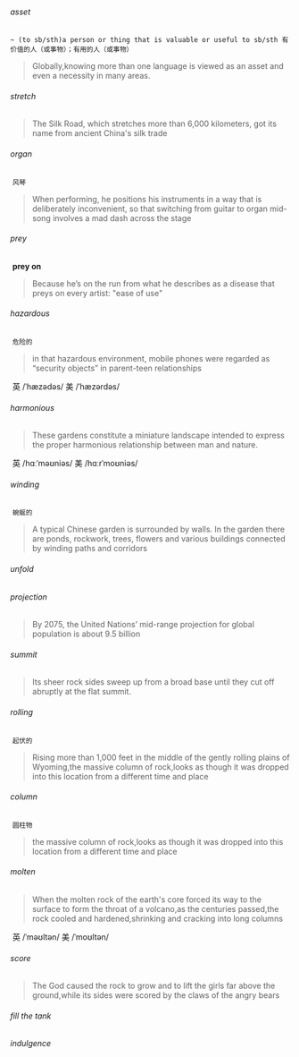 ###### asset

​	`~ (to sb/sth)a person or thing that is valuable or useful to sb/sth 有价值的人（或事物）；有用的人（或事物）`

>Globally,knowing more than one language is viewed as an asset and even a necessity in many areas.

###### stretch

> The Silk Road, which stretches more than 6,000 kilometers, got its name from ancient China's silk trade

###### organ

​	`风琴`

>When performing, he positions his instruments in a way that is deliberately inconvenient, so that switching from guitar to organ mid-song involves a mad dash across the stage

###### prey

​	**prey on**

> Because he’s on the run from what he describes as a disease that preys on every artist: "ease of use"

###### hazardous

​	`危险的`

> in that hazardous environment, mobile phones were regarded as “security objects” in parent-teen relationships

​	英 /ˈhæzədəs/  美 /ˈhæzərdəs/

###### harmonious

>These gardens constitute a miniature landscape intended to express the proper harmonious relationship between man and nature.

​	英 /hɑːˈməʊniəs/  美 /hɑːrˈmoʊniəs/

###### winding

​	`蜿蜒的`

> A typical Chinese garden is surrounded by walls. In the garden there are ponds, rockwork, trees, flowers and various buildings connected by winding paths and corridors

###### unfold

###### projection

> By 2075, the United Nations’ mid-range projection for global population is about 9.5 billion

###### summit

> Its sheer rock sides sweep up from a broad base until they cut off abruptly at the flat summit. 

###### rolling

​	`起伏的`

> Rising more than 1,000 feet in the middle of the gently rolling plains of Wyoming,the massive column of rock,looks as though it was dropped into this location from a different time and place

###### column

​	`圆柱物`

> the massive column of rock,looks as though it was dropped into this location from a different time and place

###### molten

> When the molten rock of the earth's core forced its way to the surface to form the throat of a volcano,as the centuries passed,the rock cooled and hardened,shrinking and cracking into long columns

​	英 /ˈməʊltən/  美 /ˈmoʊltən/

###### score

> The God caused the rock to grow and to lift the girls far above the ground,while its sides were scored by the claws of the angry bears

###### fill the tank

###### indulgence


